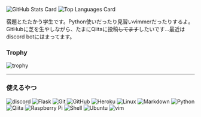 ![GitHub Stats Card](https://github-readme-stats.vercel.app/api?username=4513ECHO&show_icons=true&count_private=true)
![Top Languages Card](https://github-readme-stats.vercel.app/api/top-langs/?username=4513ECHO&count_private=true)

宿題とたたかう学生です。Python使いだったり見習いvimmerだったりするよ。
GitHubに芝を生やしながら、たまにQiitaに投稿~~してます~~したいです…最近はdiscord botにはまってます。

### Trophy

![trophy](https://github-profile-trophy.vercel.app/?username=4513ECHO&no-bg=true&no-frame=true)

- - - 

### 使えるやつ

![discord](https://img.shields.io/badge/-discord-5865F2.svg?style=for-the-badge&logo=discord&logoColor=FFFFFF)
![Flask](https://img.shields.io/badge/-Flask-000000.svg?style=for-the-badge&logo=flask&logoColor=FFFFFF)
![Git](https://img.shields.io/badge/-Git-F05032.svg?style=for-the-badge&logo=git&logoColor=FFFFFF)
![GitHub](https://img.shields.io/badge/-GitHub-181717.svg?style=for-the-badge&logo=github&logoColor=FFFFFF)
![Heroku](https://img.shields.io/badge/-Heroku-430098.svg?style=for-the-badge&logo=heroku&logoColor=FFFFFF)
![Linux](https://img.shields.io/badge/-Linux-FCC624.svg?style=for-the-badge&logo=linux&logoColor=FFFFFF)
![Markdown](https://img.shields.io/badge/-Markdown-000000.svg?style=for-the-badge&logo=markdown&logoColor=FFFFFF)
![Python](https://img.shields.io/badge/-Python-F6C915.svg?style=for-the-badge&logo=python&logoColor=3775A9)
![Qiita](https://img.shields.io/badge/-Qiita-#55C500.svg?style=for-the-badge&logo=qiita&logoColor=FFFFFF)
![Raspberry Pi](https://img.shields.io/badge/-Raspberrypi-C51A4A.svg?style=for-the-badge&logo=raspberrypi&logoColor=FFFFFF)
![Shell](https://img.shields.io/badge/-Shell-FFD500.svg?style=for-the-badge&logo=shell&logoColor=FFFFFF)
![Ubuntu](https://img.shields.io/badge/-Ubuntu-E95420.svg?style=for-the-badge&logo=ubuntu&logoColor=FFFFFF)
![vim](https://img.shields.io/badge/-vim-019733.svg?style=for-the-badge&logo=vim&logoColor=FFFFFF)
